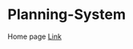 # Planning-System

Home page 
[Link](https://alinaandriychuk.github.io/Planning-System/public/build)
